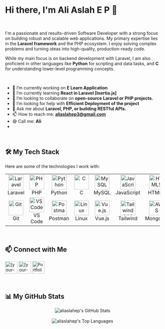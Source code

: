 # Hi there, I'm Ali Aslah E P 👋

<br/>

I'm a passionate and results-driven Software Developer with a strong focus on building robust and scalable web applications. My primary expertise lies in the **Laravel framework** and the PHP ecosystem. I enjoy solving complex problems and turning ideas into high-quality, production-ready code.

While my main focus is on backend development with Laravel, I am also proficient in other languages like **Python** for scripting and data tasks, and **C** for understanding lower-level programming concepts.

<br/>

- 🔭 I’m currently working on **E Learn Application**
- 🌱 I’m currently learning **React in Laravel [Inertia.js]**
- 👯 I’m looking to collaborate on **open-source Laravel or PHP projects.**
- 🤔 I’m looking for help with **Efficient Deployment of the project**
- 💬 Ask me about **Laravel, PHP, or building RESTful APIs.**
- 📫 How to reach me: **aliaslahep3@gmail.com**
- 😄 Call me: **Ali**
- 
<br/>

## 🛠️ My Tech Stack

Here are some of the technologies I work with:

<table>
  <tr>
    <td align="center" width="96">
      <a href="#-my-tech-stack">
        <img src="https://skillicons.dev/icons?i=laravel" width="48" height="48" alt="Laravel" />
      </a>
      <br>Laravel
    </td>
    <td align="center" width="96">
      <a href="#-my-tech-stack">
        <img src="https://skillicons.dev/icons?i=php" width="48" height="48" alt="PHP" />
      </a>
      <br>PHP
    </td>
    <td align="center" width="96">
      <a href="#-my-tech-stack">
        <img src="https://skillicons.dev/icons?i=python" width="48" height="48" alt="Python" />
      </a>
      <br>Python
    </td>
    <td align="center" width="96">
      <a href="#-my-tech-stack">
        <img src="https://skillicons.dev/icons?i=c" width="48" height="48" alt="C" />
      </a>
      <br>C
    </td>
     <td align="center" width="96">
      <a href="#-my-tech-stack">
        <img src="https://skillicons.dev/icons?i=mysql" width="48" height="48" alt="MySQL" />
      </a>
      <br>MySQL
    </td>
    <td align="center" width="96">
      <a href="#-my-tech-stack">
        <img src="https://skillicons.dev/icons?i=js" width="48" height="48" alt="JavaScript" />
      </a>
      <br>JavaScript
    </td>
    <td align="center" width="96">
      <a href="#-my-tech-stack" >
        <img src="https://skillicons.dev/icons?i=html" width="48" height="48" alt="HTML5" />
      </a>
      <br>HTML5
    </td>
     <td align="center" width="96">
      <a href="#-my-tech-stack">
        <img src="https://skillicons.dev/icons?i=css" width="48" height="48" alt="CSS3" />
      </a>
      <br>CSS3
    </td>
  </tr>
  <tr>
    <td align="center" width="96">
      <a href="#-my-tech-stack">
        <img src="https://skillicons.dev/icons?i=git" width="48" height="48" alt="Git" />
      </a>
      <br>Git
    </td>
    <td align="center" width="96">
      <a href="#-my-tech-stack">
        <img src="https://skillicons.dev/icons?i=vscode" width="48" height="48" alt="VS Code" />
      </a>
      <br>VS Code
    </td>
    <td align="center" width="96">
      <a href="#-my-tech-stack">
        <img src="https://skillicons.dev/icons?i=postman" width="48" height="48" alt="Postman" />
      </a>
      <br>Postman
    </td>
    <td align="center" width="96">
      <a href="#-my-tech-stack">
        <img src="https://skillicons.dev/icons?i=linux" width="48" height="48" alt="Linux" />
      </a>
      <br>Linux
    </td>
     <td align="center" width="96">
      <a href="#-my-tech-stack">
        <img src="https://skillicons.dev/icons?i=vue" width="48" height="48" alt="Vue.js" />
      </a>
      <br>Vue.js
    </td>
    <td align="center" width="96">
      <a href="#-my-tech-stack">
        <img src="https://skillicons.dev/icons?i=tailwind" width="48" height="48" alt="TailwindCSS" />
      </a>
      <br>Tailwind
    </td>
     <td align="center" width="96">
      <a href="#-my-tech-stack">
        <img src="https://skillicons.dev/icons?i=mongodb" width="48" height="48" alt="AWS" />
      </a>
      <br>MongoDB
    </td>
  </tr>
</table>

<br/>

## 📫 Connect with Me

<p align="left">
<a href="https://linkedin.com/in/aslah-ali" target="blank"><img align="center" src="https://skillicons.dev/icons?i=linkedin" alt="[your-linkedin-username]" height="40" width="40" /></a>
<a href="https://twitter.com/[your-twitter-username]" target="blank"><img align="center" src="https://skillicons.dev/icons?i=twitter" alt="[your-twitter-username]" height="40" width="40" /></a>
<a href="[your-portfolio-website-url]" target="blank"><img align="center" src="https://skillicons.dev/icons?i=web" alt="Portfolio" height="40" width="40" /></a>
</p>

<br/>

## 📊 My GitHub Stats

<p align="center">
  <img align="center" src="https://github-readme-stats.vercel.app/api?username=aliaslahep&show_icons=true&locale=en&theme=radical&hide_border=true" alt="aliaslahep's GitHub Stats" />
  <br/><br/>
  <img align="center" src="https://github-readme-stats.vercel.app/api/top-langs?username=aliaslahep&layout=compact&locale=en&theme=radical&hide_border=true" alt="aliaslahep's Top Languages" />
</p>
